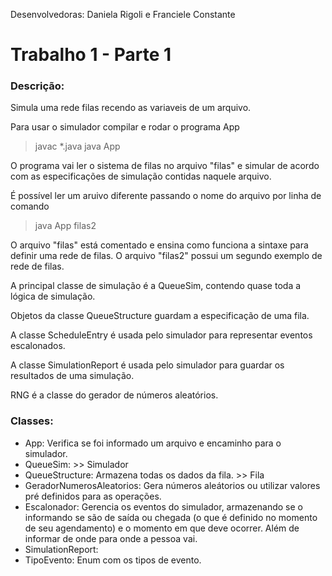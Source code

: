 Desenvolvedoras: Daniela Rigoli e Franciele Constante

# Trabalho 1 - Parte 1

### Descrição:
Simula uma rede filas recendo as variaveis de um arquivo.

Para usar o simulador compilar e rodar o programa App

>javac *.java
>java App

O programa vai ler o sistema de filas no arquivo "filas" e simular de acordo com as especificações de simulação contidas naquele arquivo.

É possível ler um aruivo diferente passando o nome do arquivo por linha de comando

>java App filas2

O arquivo "filas" está comentado e ensina como funciona a sintaxe para definir uma rede de filas. O arquivo "filas2" possui um segundo exemplo de rede de filas.

A principal classe de simulação é a QueueSim, contendo quase toda a lógica de simulação.

Objetos da classe QueueStructure guardam a especificação de uma fila.

A classe ScheduleEntry é usada pelo simulador para representar eventos escalonados.

A classe SimulationReport é usada pelo simulador para guardar os resultados de uma simulação.

RNG é a classe do gerador de números aleatórios.

### Classes:
- App: Verifica se foi informado um arquivo e encaminho para o simulador.
- QueueSim: >> Simulador
- QueueStructure: Armazena todas os dados da fila. >> Fila
- GeradorNumerosAleatorios: Gera números aleátorios ou utilizar valores pré definidos para as operações.
- Escalonador: Gerencia os eventos do simulador, armazenando se o informando se são de saída ou chegada (o que é definido no momento de seu agendamento) e o momento em que deve ocorrer. Além de informar de onde para onde a pessoa vai.
- SimulationReport: 
- TipoEvento: Enum com os tipos de evento.
